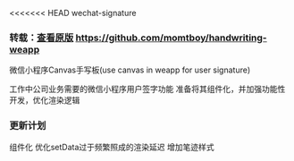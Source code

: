 <<<<<<< HEAD
wechat-signature

### 转载：[查看原版](https://github.com/momtboy/handwriting-weapp) https://github.com/momtboy/handwriting-weapp

微信小程序Canvas手写板(use canvas in weapp for user signature)


工作中公司业务需要的微信小程序用户签字功能 准备将其组件化，并加强功能性开发，优化渲染逻辑

### 更新计划
组件化
优化setData过于频繁照成的渲染延迟
增加笔迹样式

